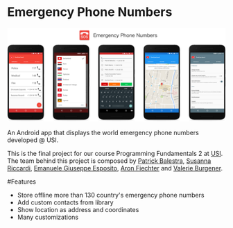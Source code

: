 # Emergency Phone Numbers
![](Resources/Header.png)

An Android app that displays the world emergency phone numbers developed @ USI.

This is the final project for our course Programming Fundamentals 2 at [USI](http://www.inf.usi.ch).
The team behind this project is composed by [Patrick Balestra](https://github.com/BalestraPatrick), [Susanna Riccardi](https://github.com/SusannaRiccardi), [Emanuele Giuseppe Esposito](https://github.com/esposem), [Aron Fiechter](https://github.com/Spyridox) and [Valerie Burgener](https://github.com/Shelyo).

#Features
- Store offline more than 130 country's emergency phone numbers
- Add custom contacts from library
- Show location as address and coordinates
- Many customizations
